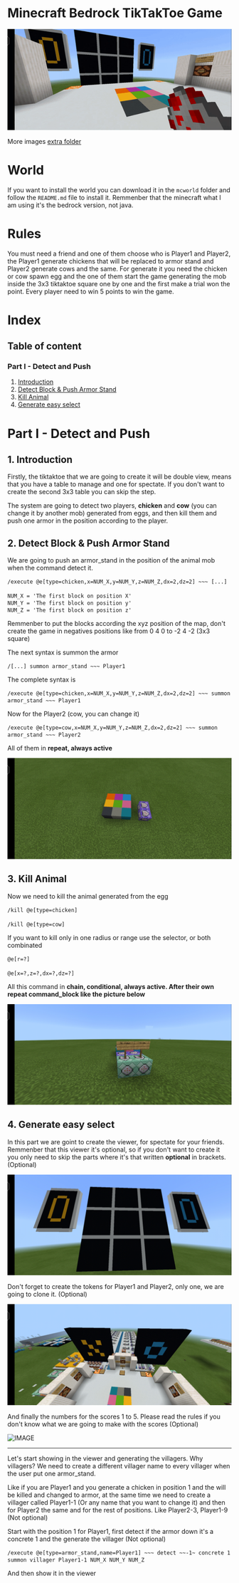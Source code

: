 # Minecraft Bedrock TikTakToe Game

![GIF](./media/intro.gif)

More images [extra folder](./media/extra)

# World
If you want to install the world you can download it in the `mcworld` folder and follow the `README.md` file to install it. Remmenber that the minecraft what I am using it's the bedrock version, not java.

# Rules
You must need a friend and one of them choose who is Player1 and Player2, the Player1 generate chickens that will be replaced to armor stand and Player2 generate cows and the same. For generate it you need the chicken or cow spawn egg and the one of them start the game generating the mob inside the 3x3 tiktaktoe square one by one and the first make a trial won the point. Every player need to win 5 points to win the game.

# Index

## Table of content

### Part I - Detect and Push
1. [Introduction](#introduction)
2. [Detect Block & Push Armor Stand](#detect-block)
3. [Kill Animal](#kill-animal)
4. [Generate easy select](#generate-villager)


# Part I - Detect and Push

## <a name="introduction"></a> 1. Introduction

Firstly, the tiktaktoe that we are going to create it will be double view, means that you have a table to manage and one for spectate. If you don't want to create the second 3x3 table you can skip the step.

The system are going to detect two players, **chicken** and **cow** (you can change it by another mob) generated from eggs, and then kill them and push one armor in the position according to the player.

## <a name="detect-block"></a> 2. Detect Block & Push Armor Stand

We are going to push an armor_stand in the position of the animal mob when the command detect it.
```
/execute @e[type=chicken,x=NUM_X,y=NUM_Y,z=NUM_Z,dx=2,dz=2] ~~~ [...]

NUM_X = 'The first block on position X'
NUM_Y = 'The first block on position y'
NUM_Z = 'The first block on position z'
```
Remmenber to put the blocks according the xyz position of the map, don't create the game in negatives positions like from 0 4 0 to -2 4 -2 (3x3 square)

The next syntax is summon the armor
```
/[...] summon armor_stand ~~~ Player1
```

The complete syntax is
```
/execute @e[type=chicken,x=NUM_X,y=NUM_Y,z=NUM_Z,dx=2,dz=2] ~~~ summon armor_stand ~~~ Player1
```

Now for the Player2 (cow, you can change it)
```
/execute @e[type=cow,x=NUM_X,y=NUM_Y,z=NUM_Z,dx=2,dz=2] ~~~ summon armor_stand ~~~ Player2
```

All of them in **repeat, always active**

![IMAGE](./media/I-2.jpg)

## <a name="kill-animal"></a> 3. Kill Animal

Now we need to kill the animal generated from the egg
```
/kill @e[type=chicken]

/kill @e[type=cow]
```

If you want to kill only in one radius or range use the selector, or both combinated
```
@e[r=?]

@e[x=?,z=?,dx=?,dz=?]
```

All this command in **chain, conditional, always active. After their own repeat command_block like the picture below**

![IMAGE](./media/I-3.jpg)


## <a name="generate-villager"></a> 4. Generate easy select

In this part we are goint to create the viewer, for spectate for your friends. Remmenber that this viewer it's optional, so if you don't want to create it you only need to skip the parts where it's that written **optional** in brackets. (Optional)

![IMAGE](./media/I-4.jpg)

Don't forget to create the tokens for Player1 and Player2, only one, we are going to clone it. (Optional)

![IMAGE](./media/I-4-2.jpg)


And finally the numbers for the scores 1 to 5. Please read the rules if you don't know what we are going to make with the scores (Optional)

![IMAGE](./media/)

------

Let's start showing in the viewer and generating the villagers. Why villagers? We need to create a different villager name to every villager when the user put one armor_stand. 

Like if you are Player1 and you generate a chicken in position 1 and the will be killed and changed to armor, at the same time we need to create a villager called Player1-1 (Or any name that you want to change it) and then for Player2 the same and for the rest of positions. Like Player2-3, Player1-9 (Not optional)

Start with the position 1 for Player1, first detect if the armor down it's a concrete 1 and the generate the villager (Not optional)
```
/execute @e[type=armor_stand,name=Player1] ~~~ detect ~~-1~ concrete 1 summon villager Player1-1 NUM_X NUM_Y NUM_Z
```

And then show it in the viewer